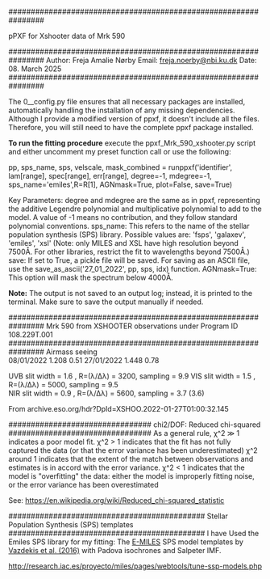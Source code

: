 ################################################################

pPXF for Xshooter data of Mrk 590

################################################################
Author: Freja Amalie Nørby
Email: freja.noerby@nbi.ku.dk
Date: 08. March 2025
################################################################

The 0__config.py file ensures that all necessary packages are installed, automatically handling the installation of any missing dependencies. 
Although I provide a modified version of ppxf, it doesn't include all the files. Therefore, you will still need to have the complete ppxf package installed. 

**To run the fitting procedure** execute the ppxf_Mrk_590_xshooter.py script and either uncomment my preset function call or use the following:

pp, sps_name, sps, velscale, mask_combined = runppxf('identifier', lam[range], spec[range], err[range], degree=-1, mdegree=-1, sps_name='emiles',R=R[1], AGNmask=True, plot=False, save=True)

Key Parameters: 
    degree and mdegree are the same as in ppxf, representing the additive Legendre polynomial and multiplicative polynomial to add to the model. 
          A value of -1 means no contribution, and they follow standard polynomial conventions.
    sps_name: This refers to the name of the stellar population synthesis (SPS) library. Possible values are: 'fsps', 'galaxev', 'emiles', 'xsl'
          (Note: only MILES and XSL have high resolution beyond 7500Å. For other libraries, restrict the fit to wavelengths beyond 7500Å.)
    save: If set to True, a pickle file will be saved. For saving as an ASCII file, use the save_as_ascii('27_01_2022', pp, sps, idx) function.
    AGNmask=True: This option will mask the spectrum below 4000Å.

**Note:** The output is not saved to an output log; instead, it is printed to the terminal. Make sure to save the output manually if needed.   

################################################################
Mrk 590 from XSHOOTER observations under Program ID 108.229T.001
################################################################
               Airmass    seeing  
08/01/2022      1.208	   0.51
27/01/2022      1.448	   0.78

UVB slit width = 1.6 , 	R=(λ/Δλ) = 3200, sampling = 9.9
VIS slit width = 1.5 , 	R=(λ/Δλ) = 5000, sampling = 9.5  
NIR slit width = 0.9 , 	R=(λ/Δλ) = 5600, sampling = 3.7 (3.6)

From archive.eso.org/hdr?DpId=XSHOO.2022-01-27T01:00:32.145

################################
chi2/DOF:    Reduced chi-squared 
################################
As a general rule, 
        χ^2 ≫ 1 indicates a poor model fit. 
        χ^2 > 1 indicates that the fit has not fully captured the data (or that the error variance has been underestimated)
        χ^2 around 1  indicates that the extent of the match between observations and estimates is in accord with the error variance. 
        χ^2 < 1 indicates that the model is "overfitting" the data: either the model is improperly fitting noise, or the error variance has been overestimated

See: https://en.wikipedia.org/wiki/Reduced_chi-squared_statistic

############################################
Stellar Population Synthesis (SPS) templates 
############################################
I have Used the Emiles SPS library for my fitting: 
The [E-MILES](http://miles.iac.es/) SPS model templates by [Vazdekis et al. (2016)](https://ui.adsabs.harvard.edu/abs/2016MNRAS.463.3409V) with Padova isochrones and Salpeter IMF.

http://research.iac.es/proyecto/miles/pages/webtools/tune-ssp-models.php
